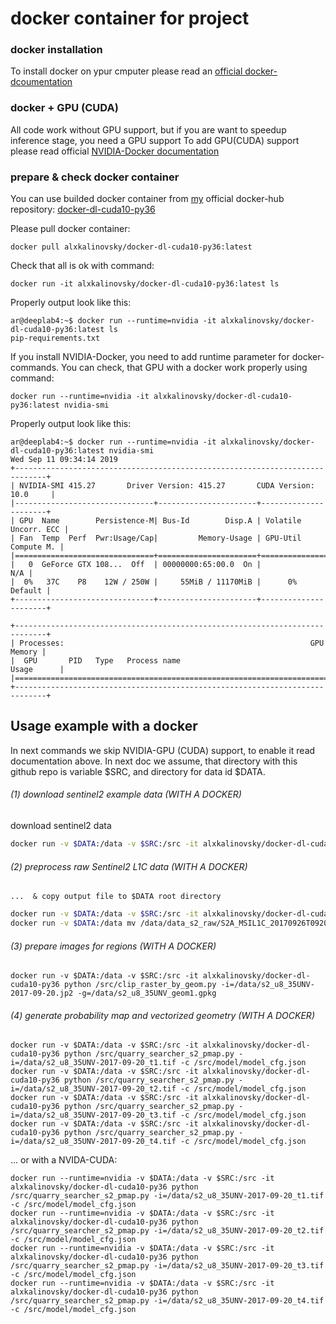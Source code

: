 # docker container for project

### docker installation

To install docker on ypur cmputer please read an [official docker-dcoumentation](https://docs.docker.com/install/)

### docker + GPU (CUDA)

All code work without GPU support, but if you are want to speedup inference stage, you need a GPU support 
To add GPU(CUDA) support please read official [NVIDIA-Docker documentation](https://github.com/nvidia/nvidia-docker/wiki/Installation-(version-2.0))


### prepare & check docker container

You can use builded docker container from [my](https://hub.docker.com/u/alxkalinovsky/) official docker-hub repository:
[docker-dl-cuda10-py36](https://cloud.docker.com/u/alxkalinovsky/repository/docker/alxkalinovsky/docker-dl-cuda10-py36)

Please pull docker container:

```
docker pull alxkalinovsky/docker-dl-cuda10-py36:latest
```

Check that all is ok with command:
```
docker run -it alxkalinovsky/docker-dl-cuda10-py36:latest ls
```

Properly output look like this:

```
ar@deeplab4:~$ docker run --runtime=nvidia -it alxkalinovsky/docker-dl-cuda10-py36:latest ls 
pip-requirements.txt
```


If you install NVIDIA-Docker, you need to add runtime parameter for docker-commands.
You can check, that GPU with a docker work properly using command:

```
docker run --runtime=nvidia -it alxkalinovsky/docker-dl-cuda10-py36:latest nvidia-smi
```

Properly output look like this:

```
ar@deeplab4:~$ docker run --runtime=nvidia -it alxkalinovsky/docker-dl-cuda10-py36:latest nvidia-smi
Wed Sep 11 09:34:14 2019       
+-----------------------------------------------------------------------------+
| NVIDIA-SMI 415.27       Driver Version: 415.27       CUDA Version: 10.0     |
|-------------------------------+----------------------+----------------------+
| GPU  Name        Persistence-M| Bus-Id        Disp.A | Volatile Uncorr. ECC |
| Fan  Temp  Perf  Pwr:Usage/Cap|         Memory-Usage | GPU-Util  Compute M. |
|===============================+======================+======================|
|   0  GeForce GTX 108...  Off  | 00000000:65:00.0  On |                  N/A |
|  0%   37C    P8    12W / 250W |     55MiB / 11170MiB |      0%      Default |
+-------------------------------+----------------------+----------------------+
                                                                               
+-----------------------------------------------------------------------------+
| Processes:                                                       GPU Memory |
|  GPU       PID   Type   Process name                             Usage      |
|=============================================================================|
+-----------------------------------------------------------------------------+
```

## Usage example with a docker

In next commands we skip NVIDIA-GPU (CUDA) support, to enable it read documentation above.
In next doc we assume, that directory with this github repo is variable $SRC, and directory for data id $DATA.

###### (1) download sentinel2 example data (WITH A DOCKER)

download sentinel2 data

```bash
docker run -v $DATA:/data -v $SRC:/src -it alxkalinovsky/docker-dl-cuda10-py36 fels 35UNV S2 2017-09-20 2017-09-30 -c 0.1 -o /data/data_s2_raw
```

###### (2) preprocess raw Sentinel2 L1C data (WITH A DOCKER)

    ...  & copy output file to $DATA root directory

```bash
docker run -v $DATA:/data -v $SRC:/src -it alxkalinovsky/docker-dl-cuda10-py36 python /src/compress_sentinel_l1c.py -i=/data/data_s2_raw/S2A_MSIL1C_20170926T092021_N0205_R093_T35UNV_20170926T092024.SAFE/GRANULE/L1C_T35UNV_A011816_20170926T092024/IMG_DATA
docker run -v $DATA:/data mv /data/data_s2_raw/S2A_MSIL1C_20170926T092021_N0205_R093_T35UNV_20170926T092024.SAFE/GRANULE/L1C_T35UNV_A011816_20170926T092024/IMG_DATA/s2_u8.jp2 /data/s2_u8_35UNV-2017-09-20.jp2
```

###### (3) prepare images for regions (WITH A DOCKER)

```
docker run -v $DATA:/data -v $SRC:/src -it alxkalinovsky/docker-dl-cuda10-py36 python /src/clip_raster_by_geom.py -i=/data/s2_u8_35UNV-2017-09-20.jp2 -g=/data/s2_u8_35UNV_geom1.gpkg
```

###### (4) generate probability map and vectorized geometry (WITH A DOCKER)

```
docker run -v $DATA:/data -v $SRC:/src -it alxkalinovsky/docker-dl-cuda10-py36 python /src/quarry_searcher_s2_pmap.py -i=/data/s2_u8_35UNV-2017-09-20_t1.tif -c /src/model/model_cfg.json
docker run -v $DATA:/data -v $SRC:/src -it alxkalinovsky/docker-dl-cuda10-py36 python /src/quarry_searcher_s2_pmap.py -i=/data/s2_u8_35UNV-2017-09-20_t2.tif -c /src/model/model_cfg.json
docker run -v $DATA:/data -v $SRC:/src -it alxkalinovsky/docker-dl-cuda10-py36 python /src/quarry_searcher_s2_pmap.py -i=/data/s2_u8_35UNV-2017-09-20_t3.tif -c /src/model/model_cfg.json
docker run -v $DATA:/data -v $SRC:/src -it alxkalinovsky/docker-dl-cuda10-py36 python /src/quarry_searcher_s2_pmap.py -i=/data/s2_u8_35UNV-2017-09-20_t4.tif -c /src/model/model_cfg.json
```

... or with a NVIDA-CUDA:

```
docker run --runtime=nvidia -v $DATA:/data -v $SRC:/src -it alxkalinovsky/docker-dl-cuda10-py36 python /src/quarry_searcher_s2_pmap.py -i=/data/s2_u8_35UNV-2017-09-20_t1.tif -c /src/model/model_cfg.json
docker run --runtime=nvidia -v $DATA:/data -v $SRC:/src -it alxkalinovsky/docker-dl-cuda10-py36 python /src/quarry_searcher_s2_pmap.py -i=/data/s2_u8_35UNV-2017-09-20_t2.tif -c /src/model/model_cfg.json
docker run --runtime=nvidia -v $DATA:/data -v $SRC:/src -it alxkalinovsky/docker-dl-cuda10-py36 python /src/quarry_searcher_s2_pmap.py -i=/data/s2_u8_35UNV-2017-09-20_t3.tif -c /src/model/model_cfg.json
docker run --runtime=nvidia -v $DATA:/data -v $SRC:/src -it alxkalinovsky/docker-dl-cuda10-py36 python /src/quarry_searcher_s2_pmap.py -i=/data/s2_u8_35UNV-2017-09-20_t4.tif -c /src/model/model_cfg.json
```
